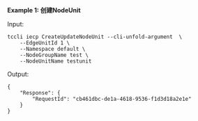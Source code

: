 **Example 1: 创建NodeUnit**



Input: 

```
tccli iecp CreateUpdateNodeUnit --cli-unfold-argument  \
    --EdgeUnitId 1 \
    --Namespace default \
    --NodeGroupName test \
    --NodeUnitName testunit
```

Output: 
```
{
    "Response": {
        "RequestId": "cb461dbc-de1a-4618-9536-f1d3d18a2e1e"
    }
}
```


